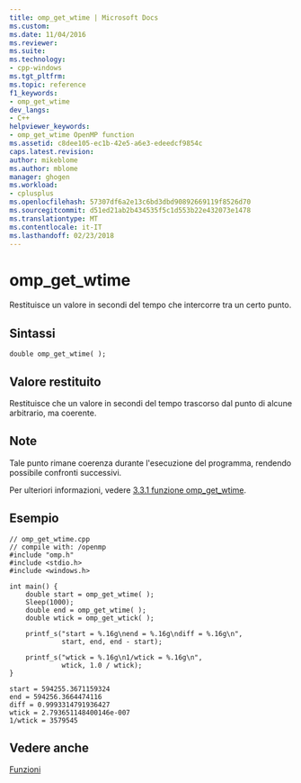 ```yaml
---
title: omp_get_wtime | Microsoft Docs
ms.custom: 
ms.date: 11/04/2016
ms.reviewer: 
ms.suite: 
ms.technology:
- cpp-windows
ms.tgt_pltfrm: 
ms.topic: reference
f1_keywords:
- omp_get_wtime
dev_langs:
- C++
helpviewer_keywords:
- omp_get_wtime OpenMP function
ms.assetid: c8dee105-ec1b-42e5-a6e3-edeedcf9854c
caps.latest.revision: 
author: mikeblome
ms.author: mblome
manager: ghogen
ms.workload:
- cplusplus
ms.openlocfilehash: 57307df6a2e13c6bd3dbd90892669119f8526d70
ms.sourcegitcommit: d51ed21ab2b434535f5c1d553b22e432073e1478
ms.translationtype: MT
ms.contentlocale: it-IT
ms.lasthandoff: 02/23/2018
---
```

# <a name="ompgetwtime"></a>omp_get_wtime
Restituisce un valore in secondi del tempo che intercorre tra un certo punto.  
  
## <a name="syntax"></a>Sintassi  
  
```  
double omp_get_wtime( );  
```  
  
## <a name="return-value"></a>Valore restituito  
 Restituisce che un valore in secondi del tempo trascorso dal punto di alcune arbitrario, ma coerente.  
  
## <a name="remarks"></a>Note  
 Tale punto rimane coerenza durante l'esecuzione del programma, rendendo possibile confronti successivi.  
  
 Per ulteriori informazioni, vedere [3.3.1 funzione omp_get_wtime](../../../parallel/openmp/3-3-1-omp-get-wtime-function.md).  
  
## <a name="example"></a>Esempio  
  
```  
// omp_get_wtime.cpp  
// compile with: /openmp  
#include "omp.h"  
#include <stdio.h>  
#include <windows.h>  
  
int main() {  
    double start = omp_get_wtime( );  
    Sleep(1000);  
    double end = omp_get_wtime( );  
    double wtick = omp_get_wtick( );  
  
    printf_s("start = %.16g\nend = %.16g\ndiff = %.16g\n",  
             start, end, end - start);  
  
    printf_s("wtick = %.16g\n1/wtick = %.16g\n",  
             wtick, 1.0 / wtick);  
}  
```  
  
```Output  
start = 594255.3671159324  
end = 594256.3664474116  
diff = 0.9993314791936427  
wtick = 2.793651148400146e-007  
1/wtick = 3579545  
```  
  
## <a name="see-also"></a>Vedere anche  
 [Funzioni](../../../parallel/openmp/reference/openmp-functions.md)